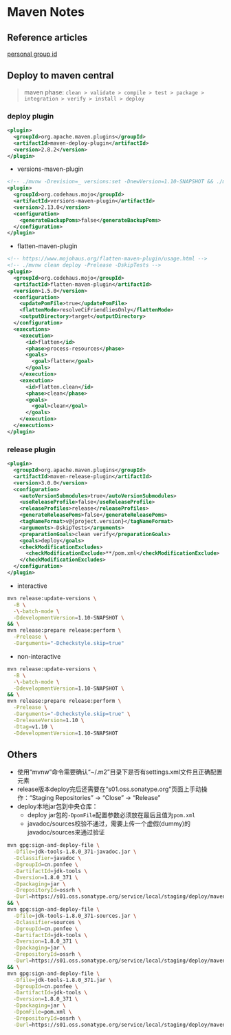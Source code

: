 # Maven Notes

## Reference articles
[personal group id](https://central.sonatype.org/publish/requirements/#supported-code-hosting-services-for-personal-groupid)

## Deploy to maven central
> maven phase: `clean > validate > compile > test > package > integration > verify > install > deploy`

### deploy plugin
```xml
<plugin>
  <groupId>org.apache.maven.plugins</groupId>
  <artifactId>maven-deploy-plugin</artifactId>
  <version>2.8.2</version>
</plugin>
```

- versions-maven-plugin
```xml
<!-- ./mvnw -Drevision=_ versions:set -DnewVersion=1.10-SNAPSHOT && ./mvnw clean deploy -Prelease -DskipTests -->
<plugin>
  <groupId>org.codehaus.mojo</groupId>
  <artifactId>versions-maven-plugin</artifactId>
  <version>2.13.0</version>
  <configuration>
    <generateBackupPoms>false</generateBackupPoms>
  </configuration>
</plugin>
```

- flatten-maven-plugin
```xml
<!-- https://www.mojohaus.org/flatten-maven-plugin/usage.html -->
<!-- ./mvnw clean deploy -Prelease -DskipTests -->
<plugin>
  <groupId>org.codehaus.mojo</groupId>
  <artifactId>flatten-maven-plugin</artifactId>
  <version>1.5.0</version>
  <configuration>
    <updatePomFile>true</updatePomFile>
    <flattenMode>resolveCiFriendliesOnly</flattenMode>
    <outputDirectory>target</outputDirectory>
  </configuration>
  <executions>
    <execution>
      <id>flatten</id>
      <phase>process-resources</phase>
      <goals>
        <goal>flatten</goal>
      </goals>
    </execution>
    <execution>
      <id>flatten.clean</id>
      <phase>clean</phase>
      <goals>
        <goal>clean</goal>
      </goals>
    </execution>
  </executions>
</plugin>
```

### release plugin
```xml
<plugin>
  <groupId>org.apache.maven.plugins</groupId>
  <artifactId>maven-release-plugin</artifactId>
  <version>3.0.0</version>
  <configuration>
    <autoVersionSubmodules>true</autoVersionSubmodules>
    <useReleaseProfile>false</useReleaseProfile>
    <releaseProfiles>release</releaseProfiles>
    <generateReleasePoms>false</generateReleasePoms>
    <tagNameFormat>v@{project.version}</tagNameFormat>
    <arguments>-DskipTests</arguments>
    <preparationGoals>clean verify</preparationGoals>
    <goals>deploy</goals>
    <checkModificationExcludes>
      <checkModificationExclude>**/pom.xml</checkModificationExclude>
    </checkModificationExcludes>
  </configuration>
</plugin>
```

- interactive
```bash
mvn release:update-versions \
  -B \
  -\-batch-mode \
  -DdevelopmentVersion=1.10-SNAPSHOT \
&& \
mvn release:prepare release:perform \
  -Prelease \
  -Darguments="-Dcheckstyle.skip=true"
```

- non-interactive
```bash
mvn release:update-versions \
  -B \
  -\-batch-mode \
  -DdevelopmentVersion=1.10-SNAPSHOT \
&& \
mvn release:prepare release:perform \
  -Prelease \
  -Darguments="-Dcheckstyle.skip=true" \
  -DreleaseVersion=1.10 \
  -Dtag=v1.10 \
  -DdevelopmentVersion=1.10-SNAPSHOT
```

## Others
- 使用“mvnw”命令需要确认“~/.m2”目录下是否有settings.xml文件且正确配置<server>元素
- release版本deploy完后还需要在“s01.oss.sonatype.org”页面上手动操作：“Staging Repositories” -> “Close” -> “Release”
- deploy本地jar包到中央仓库：
  - deploy jar包的`-DpomFile`配置参数必须放在最后且值为`pom.xml`
  - javadoc/sources校验不通过，需要上传一个虚假(dummy)的javadoc/sources来通过验证
```bash
mvn gpg:sign-and-deploy-file \
  -Dfile=jdk-tools-1.8.0_371-javadoc.jar \
  -Dclassifier=javadoc \
  -DgroupId=cn.ponfee \
  -DartifactId=jdk-tools \
  -Dversion=1.8.0_371 \
  -Dpackaging=jar \
  -DrepositoryId=ossrh \
  -Durl=https://s01.oss.sonatype.org/service/local/staging/deploy/maven2/ \
&& \
mvn gpg:sign-and-deploy-file \
  -Dfile=jdk-tools-1.8.0_371-sources.jar \
  -Dclassifier=sources \
  -DgroupId=cn.ponfee \
  -DartifactId=jdk-tools \
  -Dversion=1.8.0_371 \
  -Dpackaging=jar \
  -DrepositoryId=ossrh \
  -Durl=https://s01.oss.sonatype.org/service/local/staging/deploy/maven2/ \
&& \
mvn gpg:sign-and-deploy-file \
  -Dfile=jdk-tools-1.8.0_371.jar \
  -DgroupId=cn.ponfee \
  -DartifactId=jdk-tools \
  -Dversion=1.8.0_371 \
  -Dpackaging=jar \
  -DpomFile=pom.xml \
  -DrepositoryId=ossrh \
  -Durl=https://s01.oss.sonatype.org/service/local/staging/deploy/maven2/ 
```
